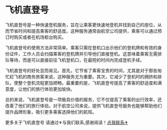 # 飞机直登号

飞机直登号是一种快速登机服务，旨在让乘客更快速地登机并找到自己的座位，从而节省时间和提高乘客的舒适度。这种服务通常由航空公司提供，乘客可以通过预订时购买或者在机场柜台购买。

飞机直登号的使用方法非常简单。乘客只需在登机口出示他们的登机牌和有效的身份证件，工作人员会扫描乘客的登机牌并引导他们直接登机。这意味着乘客无需排队等待，而是可以直接前往飞机登机口，在最短的时间内完成登机手续。

飞机直登号的好处显而易见。首先，它节省了乘客宝贵的时间，尤其是对于那些匆忙赶飞机的商务旅客来说，这种服务尤为重要。其次，它减少了登机时的拥挤和排队，使整个登机流程更加顺畅。最重要的是，飞机直登号提高了乘客的舒适度和满意度，让他们的旅行体验更加愉快。

总的来说，飞机直登号是一项极具价值的服务，它不仅提高了乘客的出行效率，还改善了他们的旅行体验。对于航空公司来说，提供飞机直登号服务也能够帮助他们提升品牌形象，吸引更多乘客选择他们的航班。

更多关于飞机直登号 请通过✈与我们联系,感谢阅读！[点我联系✈](https://wap.G208.com)